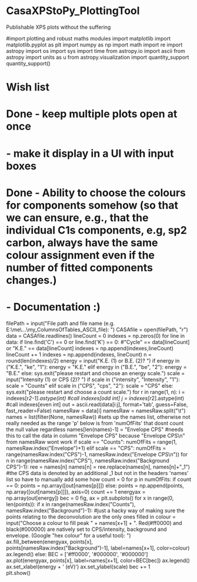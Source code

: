 # CasaXPStoPy_PlottingTool
Publishable XPS plots without the suffering

#import plotting and robust maths modules
import matplotlib
import matplotlib.pyplot as plt
import numpy as np
import math
import re
import astropy
import os
import sys
import time
from astropy.io import ascii
from astropy import units as u
from astropy.visualization import quantity_support
quantity_support()

# Wish list
# Done - keep multiple plots open at once
# - make it display in a UI with input boxes
# Done - Ability to choose the colours for components somehow (so that we can ensure, e.g., that the individual C1s components, e.g, sp2 carbon, always have the same colour assignment even if the number of fitted components changes.)
# -	Documentation :)

filePath = input("File path and file name (e.g. E:\\me\\...\\my_ColumnsOfTables_ASCII_file): ") 
CASAfile = open(filePath, "r")
data = CASAfile.readlines()
lineCount = 0
indexes = np.zeros(0)
for line in data:
	if line.find('C') == 0 or line.find('K') == 0: #"Cycle" == data[lineCount] or "K.E." == data[lineCount]
		indexes = np.append(indexes,lineCount) 
	lineCount += 1
indexes = np.append(indexes, lineCount)
n = round(len(indexes)/2)
energy = input("K.E. (1) or B.E. (2)? ")
if energy in ("K.E.", "ke", "1"):
	energy = "K.E."
elif energy in ("B.E.", "be", "2"):
	energy = "B.E."
else:
	sys.exit("please restart and choose an energy scale.")
scale = input("Intensity (1) or CPS (2)? ")
if scale in ("intensity", "Intensity", "1"):
	scale = "Counts"
elif scale in ("CPS", "cps", "2"):
	scale = "CPS"
else:
	sys.exit("please restart and choose a count scale.")
for r in range(1, n): 
	i = indexes[r*2-1].astype(int)	#call indexes[odd int]
	j = indexes[r*2].astype(int)	#call indexes[even int]
	out = ascii.read(data[i:j], format='tab', guess=False, fast_reader=False)
	namesRaw = data[i]
	namesRaw = namesRaw.split("\t")
	names = list(filter(None, namesRaw)) #sets up the names list, otherwise not really needed as the range 'p' below is from 'numOfFits' that dosnt count the null value regardless
	names[len(names)-1] = "Envelope CPS" #needs this to call the data in column "Envelope CPS" because "Envelope CPS\n" from namesRaw wont work
	if scale == "Counts":
		numOfFits = range(1, namesRaw.index("Envelope")+1) 
	elif scale == "CPS":
		numOfFits = range(namesRaw.index("CPS")-1, namesRaw.index("Envelope CPS\n"))
		for n in range(namesRaw.index("CPS"), namesRaw.index("Background CPS")-1):
			ree = names[n]
			names[n] = ree.replace(names[n], names[n]+"_1") #the CPS data is denoted by an additional _1 but not in the headers 'names' list so have to manually add some how
	count = 0
	for p in numOfFits:
		if count == 0:
			points = np.array([out[names[p]]])
		else:
			points = np.append(points, np.array([out[names[p]]]), axis=0)
		count += 1
	energyax = np.array(out[energy])
	bec = 0
	fig, ax = plt.subplots()
	for x in range(0, len(points)):
		if x in range(namesRaw.index("Counts"), namesRaw.index("Background")-1): #just a hacky way of making sure the points relating to the deconvolution are the only ones filled in
			colour = input("Choose a colour to fill peak " + names[x+1] + ". Red(#ff0000) and black(#000000) are natively set to CPS/intensity, background and envelope. (Google \"hex colour\" for a useful tool): ")
			ax.fill_between(energyax, points[x], points[namesRaw.index("Background")-1], label=names[x+1], color=colour)
			ax.legend()
		else:
			BEC = ['#ff0000', '#000000', '#000000']
			ax.plot(energyax, points[x], label=names[x+1], color=BEC[bec])
			ax.legend()
			ax.set_xlabel(energy + ' (eV)')
			ax.set_ylabel(scale)
			bec += 1		
plt.show()	
